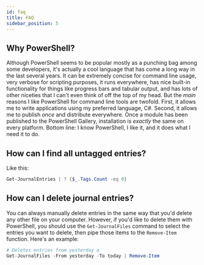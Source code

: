 ```yaml
---
id: faq
title: FAQ
sidebar_position: 5
---
```


## Why PowerShell?

Although PowerShell seems to be popular mostly as a punching bag among some developers, it's actually a cool language that has come a long way in the last several years. It can be extremely concise for command line usage, very verbose for scripting purposes, it runs everywhere, has nice built-in functionality for things like progress bars and tabular output, and has lots of other niceties that I can't even think of off the top of my head. But the _main_ reasons I like PowerShell for command line tools are twofold. First, it allows me to write applications using my preferred language, C#. Second, it allows me to publish *once* and distribute everywhere. Once a module has been published to the PowerShell Gallery, installation is _exactly_ the same on every platform. Bottom line: I know PowerShell, I like it, and it does what I need it to do. 

## How can I find all untagged entries?

Like this:

```powershell
Get-JournalEntries | ? {$_.Tags.Count -eq 0}
```

## How can I delete journal entries?

You can always manually delete entries in the same way that you'd delete any other file on your computer. However, if you'd like to delete them with PowerShell, you should use the `Get-JournalFiles` command to select the entries you want to delete, then pipe those items to the `Remove-Item` function. Here's an example:

```powershell
# Deletes entries from yesterday a
Get-JournalFiles -From yesterday -To today | Remove-Item
```

